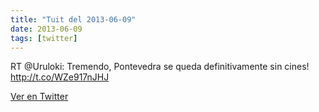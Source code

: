 ```yaml
---
title: "Tuit del 2013-06-09"
date: 2013-06-09
tags: [twitter]
---
```


RT @Uruloki: Tremendo, Pontevedra se queda definitivamente sin cines! http://t.co/WZe917nJHJ



[Ver en Twitter](https://twitter.com/i/web/status/343833829104033794)
